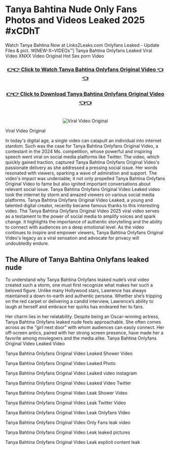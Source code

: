 # Tanya Bahtina Nude Only Fans Photos and Videos Leaked 2025 #xCDhT

Watch Tanya Bahtina Now at Links2Leaks.com Onlyfans Leaked - Update Files & pict. !#[NEW-X~VIDEOs™] Tanya Bahtina Onlyfans Leaked Viral Video XNXX Video Original Hot Sex porn Video
<br>
<div align="center">
<h3><a href="https://links2leaks.com/tanyabahtina" rel="nofollow">👉👉 Click to Watch Tanya Bahtina Onlyfans Original Video 👈👈</a></h3>
<h3><a href="https://links2leaks.com/tanyabahtina" rel="nofollow">👉👉 Click to Download Tanya Bahtina Onlyfans Original Video 👈👈</a></h3>
<br>
<a href="https://links2leaks.com/tanyabahtina" rel="nofollow"><img src="https://i.ibb.co/Gkj2r4b/banner.png" alt="Viral Video Original" style="max-width: 100%; display: inline-block;" data-target="animated-image.originalImage"></a>
</div>

Viral Video Original

In today's digital age, a single video can catapult an individual into internet stardom. Such was the case for Tanya Bahtina Onlyfans Original Video, a contestant in the 2024 Ms. competition, whose powerful and inspiring speech went viral on social media platforms like Twitter.
The video, which quickly gained traction, captured Tanya Bahtina Onlyfans Original Video's passionate delivery as she addressed a pressing social issue. Her words resonated with viewers, sparking a wave of admiration and support. The video's impact was undeniable; it not only propelled Tanya Bahtina Onlyfans Original Video to fame but also ignited important conversations about relevant social issue.
Tanya Bahtina Onlyfans Original Video Leaked video took the internet by storm and amazed viewers on various social media platforms. Tanya Bahtina Onlyfans Original Video Leaked, a young and talented digital creator, recently became famous thanks to this interesting video.
The Tanya Bahtina Onlyfans Original Video 2025 viral video serves as a testament to the power of social media to amplify voices and spark change. It highlights the importance of authentic storytelling and the ability to connect with audiences on a deep emotional level. As the video continues to inspire and empower viewers, Tanya Bahtina Onlyfans Original Video's legacy as a viral sensation and advocate for privacy will undoubtedly endure.

<h2>The Allure of Tanya Bahtina Onlyfans leaked nude</h2>


To understand why Tanya Bahtina Onlyfans leaked nude’s viral video created such a storm, one must first recognize what makes her such a beloved figure. Unlike many Hollywood stars, Lawrence has always maintained a down-to-earth and authentic persona. Whether she’s tripping on the red carpet or delivering a candid interview, Lawrence’s ability to laugh at herself and embrace her quirks has endeared her to fans.

Her charm lies in her relatability. Despite being an Oscar-winning actress, Tanya Bahtina Onlyfans leaked nude feels approachable. She often comes across as the "girl next door" with whom audiences can easily connect. Her off-screen antics, paired with her strong screen presence, have made her a favorite among moviegoers and the media alike.
Tanya Bahtina Onlyfans Original Video Leaked Video

Tanya Bahtina Onlyfans Original Video Leaked Shower Video

Tanya Bahtina Onlyfans Original Video Leaked Photo

Tanya Bahtina Onlyfans Original Video Leaked video instagram

Tanya Bahtina Onlyfans Original Video Leaked Video Twitter

Tanya Bahtina Onlyfans Original Video Leak Shower Video

Tanya Bahtina Onlyfans Original Video Leak Twitter Video

Tanya Bahtina Onlyfans Original Video Leak Onlyfans Video

Tanya Bahtina Onlyfans Original Video Only Fans leak video

Tanya Bahtina Onlyfans Original Video Leak leaked pictures

Tanya Bahtina Onlyfans Original Video Leak explicit content leak